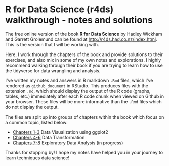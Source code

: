 # R for Data Science (r4ds) walkthrough - notes and solutions

The free online version of the book **R for Data Science** by Hadley Wickham and Garrett Grolemund can be found at http://r4ds.had.co.nz/index.html. This is the version that I will be working with.

Here, I work through the chapters of the book and provide solutions to their exercises, and also mix in some of my own notes and explorations. I highly recommend walking through their book if you are trying to learn how to use the tidyverse for data wrangling and analysis.

I've written my notes and answers in R markdown ```.Rmd``` files, which I've rendered as ```github_document``` in RStudio. This produces files with the extension ```.md```, which should display the output of the R code (graphs, tables, etc.) immediately after each R code chunk when viewed on Github in your browser. These files will be more informative than the ```.Rmd``` files which do not display the output.

The files are split up into groups of chapters within the book which focus on a common topic, listed below:

* [Chapters 1-3](https://github.com/erilu/R-for-data-science-walkthrough/blob/master/r4ds_chapters1-3_walkthrough.md) Data Visualization using ggplot2
* [Chapters 4-6](https://github.com/erilu/R-for-data-science-walkthrough/blob/master/r4ds_chapters4-6_walkthrough.md) Data Transformation
* [Chapters 7-8](https://github.com/erilu/R-for-data-science-walkthrough/blob/master/r4ds_chapters7-8_walkthrough.md) Exploratory Data Analysis (in progress)

Thanks for stopping by! I hope my notes have helped you in your journey to learn techniques data science!
